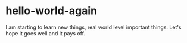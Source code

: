 # hello-world-again
I am starting to learn new things, real world level important things. Let's hope it goes well and it pays off.
